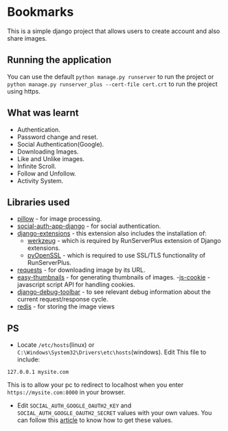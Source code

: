 # Bookmarks

This is a simple django project that allows users to create account and also share images.

## Running the application

You can use the default `python manage.py runserver` to run the project or `python manage.py runserver_plus --cert-file cert.crt` to run the project using https.

## What was learnt

- Authentication.
- Password change and reset.
- Social Authentication(Google).
- Downloading Images.
- Like and Unlike images.
- Infinite Scroll.
- Follow and Unfollow.
- Activity System.

## Libraries used

- [pillow](https://pypi.org/project/Pillow/) - for image processing.
- [social-auth-app-django](https://github.com/python-social-auth/social-app-django) - for social authentication.
- [django-extensions](https://github.com/django-extensions/django-extensions) - this extension also includes the installation of:
  - [werkzeug](https://pypi.org/project/Werkzeug/) - which is required by RunServerPlus extension of Django extensions.
  - [pyOpenSSL](https://pypi.org/project/pyOpenSSL/) - which is required to use SSL/TLS functionality of RunServerPlus.
- [requests](https://requests.readthedocs.io/en/latest/) - for downloading image by its URL.
- [easy-thumbnails](https://github.com/SmileyChris/easy-thumbnails) - for generating thumbnails of images. -[js-cookie](https://github.com/js-cookie/js-cookie) - javascript script API for handling cookies.
- [django-debug-toolbar](https://django-debug-toolbar.readthedocs.io/en/latest/) - to see relevant debug information about the current request/response cycle.
- [redis](https://redis-py.readthedocs.io/en/stable/) - for storing the image views

## PS

- Locate `/etc/hosts`(linux) or `C:\Windows\System32\Drivers\etc\hosts`(windows). Edit This file to include:

```
127.0.0.1 mysite.com
```

This is to allow your pc to redirect to localhost when you enter `https://mysite.com:8000` in your browser.

- Edit `SOCIAL_AUTH_GOOGLE_OAUTH2_KEY` and `SOCIAL_AUTH_GOOGLE_OAUTH2_SECRET` values with your own values. You can
  follow this [article](https://python-social-auth.readthedocs.io/en/latest/backends/google.html#google-oauth2) to
  know how to get these values.
